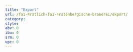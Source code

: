 ```yaml
---
title: "Export"
url: /fa1-4rstlich-fa1-4rstenbergische-brauerei/export/
category: 
style: 
abv: 0
ibu: 0
srm: 0
upc: 0
---
```



